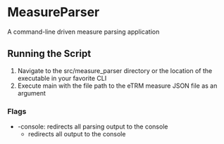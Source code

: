 # MeasureParser
A command-line driven measure parsing application

## Running the Script
  1. Navigate to the src/measure_parser directory or the location of the executable in your favorite CLI
  2. Execute main with the file path to the eTRM measure JSON file as an argument

### Flags
  - -console: redirects all parsing output to the console
    - redirects all output to the console
